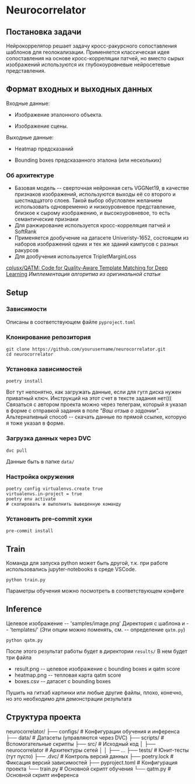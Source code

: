 # Neurocorrelator

## Постановка задачи

Нейрокоррелятор  решает задачу кросс-ракурсного сопоставления шаблонов для геолокализации. Применяется классическая идея
сопоставления на основе кросс-корреляции патчей, но вместо сырых изображений используются их глубокоуровневые нейросетевые представления.

## Формат входных и выходных данных

Входные данные:

-   Изображение эталонного объекта.

-   Изображение сцены.

Выходные данные:

-   Heatmap предсказаний

-   Bounding boxes предсказанного эталона (или нескольких)

###  Об архитектуре
-	Базовая модель -- сверточная нейронная сеть VGGNet19, в качестве признаков изображений, используются выходы её со второго и шестнадцатого слоев. Такой выбор обусловлен желанием использовать одновременно и низкоуровневое представление, близкое к сырому изображению, и высокоуровневое, то есть семантические признаки
-  Для ранжирование используется кросс-корреляция патчей и SoftRank
-  Применяется дообучение на датасете Univeristy-1652, состоящем из наборов изображений одних и тех же зданий кампусов с разных ракурсов
- Для дообучения используется TripletMarginLoss

[cplusx/QATM: Code for Quality-Aware Template Matching for Deep Learning](https://github.com/cplusx/QATM)
_Имплементация алгоритма из оригинальной статьи_

## Setup

### Зависимости
Описаны в соответствующем файле `pyproject.toml`

### Клонирование репозитория
```
git clone https://github.com/yourusername/neurocorrelator.git
cd neurocorrelator
```
### Установка зависимостей
```
poetry install
```
Вот тут непонятно, как загружать данные, если для гугл диска нужен приватный ключ. Инструкций на этот счет в тексте задания нет((( Связаться с автором проекта можно через телеграм, который я указал в форме с отправкой задания в поле _"Ваш отзыв о задании"_. Альтернативный способ -- скачать данные по прямой ссылке, которую я тоже указал в форме.

### Загрузка данных через DVC
```
dvc pull
```
Данные быть в папке `data/`

### Настройка окружения
```
poetry config virtualenvs.create true
virtualenvs.in-project = true
poetry env activate
# скопировать и выполнить выведенную команду
```

### Установить pre-commit хуки
```
pre-commit install
```
## Train
Команда для запуска python может быть другой, т.к. при работе использовались jupyter-notebooks в среде VSCode.
```
python train.py
```
Параметры обучения можно посмотреть в соответствующем конфиге

## Inference
Целевое изображение -- 'samples/image.png'
Директория с шаблона и -- 'templates/'
(Эти опции можно поменять, см. -- определение `qatm.py`)
```
python qatm.py
```
После этого результат работы будет в директории `results/`
В нем будет три файла

- result.png -- целевое изображение с bounding boxes и qatm score
- heatmap.png -- тепловая карта qatm score
- boxes.csv -- датасет с bounding boxes

Пушить на гитхаб картинки или любые другие файлы, плохо, конечно, но это необходимо для демонстрации результата

## Структура проекта

neurocorrelator/
├── configs/             		# Конфигурации обучения и инференса
├── data/                			# Датасеты (управляются через DVC)
├── scripts/             		# Вспомогательные скрипты
├── src/                 			# Исходный код
│   ├── neurocorrelator  # Архитектуры сетей
│   │   ├── ...
├── tests/               			# Юнит-тесты (тут пусто)
├── .dvc/                			# Контроль версий данных
├── poetry.lock          		# Фиксация версий зависимостей
├── pyproject.toml     		# Конфигурация проекта
└── train.py             		# Основной скрипт обучения
└── qatm.py             		# Основной скрипт инференса
